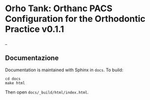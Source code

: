 # Orho Tank: Orthanc PACS Configuration for the Orthodontic Practice v0.1.1

_

## Documentazione

Documentation is maintained with Sphinx in `docs`. To build:

    cd docs
    make html

Then open `docs/_build/html/index.html`.
